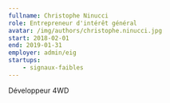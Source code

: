 ```yaml
---
fullname: Christophe Ninucci
role: Entrepreneur d'intérêt général
avatar: /img/authors/christophe.ninucci.jpg
start: 2018-02-01
end: 2019-01-31
employer: admin/eig
startups:
    - signaux-faibles
---
```


Développeur 4WD

